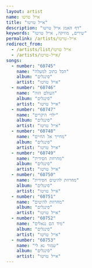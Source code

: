 ```yaml
---
layout: artist
name: אייל טויטו
title: "אייל טויטו"
description: "דף האמן אייל טויטו"
keywords: "שירים, מוזיקה, אייל טויטו"
permalink: /artists/אייל-טויטו
redirect_from:
  - /artists/list/אייל טויטו
  - /artists/אייל-טויטו/
songs:
  - number: "60745"
    name: "הכל כתוב למעלה"
    album: "סינגלים"
    artist: "אייל טויטו"
  - number: "60746"
    name: "העולם הזה"
    album: "סינגלים"
    artist: "אייל טויטו"
  - number: "60747"
    name: "ילדי היקרים"
    album: "סינגלים"
    artist: "אייל טויטו"
  - number: "60748"
    name: "מחייך אל החיים"
    album: "סינגלים"
    artist: "אייל טויטו"
  - number: "60749"
    name: "מחרוזת חסידית"
    album: "סינגלים"
    artist: "אייל טויטו"
  - number: "60750"
    name: "מחרוזת להיטים חסידית"
    album: "סינגלים"
    artist: "אייל טויטו"
  - number: "60751"
    name: "מחרוזת להיטים"
    album: "סינגלים"
    artist: "אייל טויטו"
  - number: "60752"
    name: "מיד הם נגאלים"
    album: "סינגלים"
    artist: "אייל טויטו"
  - number: "60753"
    name: "שמור נא לי"
    album: "סינגלים"
    artist: "אייל טויטו"
---
```

